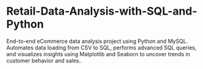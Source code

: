 # Retail-Data-Analysis-with-SQL-and-Python
End-to-end eCommerce data analysis project using Python and MySQL. Automates data loading from CSV to SQL, performs advanced SQL queries, and visualizes insights using Matplotlib and Seaborn to uncover trends in customer behavior and sales..
